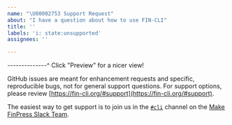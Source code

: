 ```yaml
---
name: "\U00002753 Support Request"
about: "I have a question about how to use FIN-CLI"
title: ''
labels: 'i: state:unsupported'
assignees: ''

---
```


--------------^ Click "Preview" for a nicer view!

GitHub issues are meant for enhancement requests and specific, reproducible bugs, not for general support questions. For support options, please review [https://fin-cli.org/#support](https://fin-cli.org/#support).

The easiest way to get support is to join us in the [`#cli`](https://finpress.slack.com/messages/C02RP4T41) channel on the [Make FinPress Slack Team](https://make.finpress.org/chat/).
